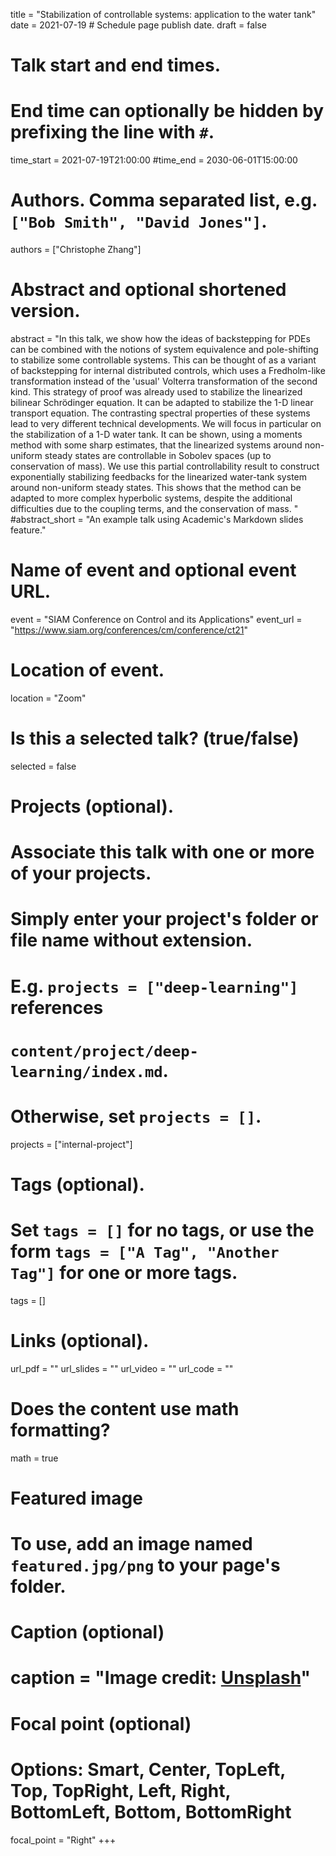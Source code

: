 title = "Stabilization of controllable systems: application to the water tank"
date = 2021-07-19 # Schedule page publish date.
draft = false

# Talk start and end times.
#   End time can optionally be hidden by prefixing the line with `#`.
time_start = 2021-07-19T21:00:00
#time_end = 2030-06-01T15:00:00

# Authors. Comma separated list, e.g. `["Bob Smith", "David Jones"]`.
authors = ["Christophe Zhang"]

# Abstract and optional shortened version.
abstract = "In this talk, we show how the ideas of backstepping for PDEs can be combined with the notions of system equivalence and pole-shifting to stabilize some controllable systems. This can be thought of as a variant of backstepping for internal distributed controls, which uses a Fredholm-like transformation instead of the 'usual' Volterra transformation of the second kind. This strategy of proof was already used to stabilize the linearized bilinear Schrödinger equation. It can be adapted to stabilize the 1-D linear transport equation. The contrasting spectral properties of these systems lead to very different technical developments. We will focus in particular on the stabilization of a 1-D water tank. It can be shown, using a moments method with some sharp estimates, that the linearized systems around non-uniform steady states are controllable in Sobolev spaces (up to conservation of mass). We use this partial controllability result to construct exponentially stabilizing feedbacks for the linearized water-tank system around non-uniform steady states. This shows that the method can be adapted to more complex hyperbolic systems, despite the additional difficulties due to the coupling terms, and the conservation of mass. "
#abstract_short = "An example talk using Academic's Markdown slides feature."

# Name of event and optional event URL.
event = "SIAM Conference on Control and its Applications"
event_url = "https://www.siam.org/conferences/cm/conference/ct21"

# Location of event.
location = "Zoom"

# Is this a selected talk? (true/false)
selected = false

# Projects (optional).
#   Associate this talk with one or more of your projects.
#   Simply enter your project's folder or file name without extension.
#   E.g. `projects = ["deep-learning"]` references 
#   `content/project/deep-learning/index.md`.
#   Otherwise, set `projects = []`.
projects = ["internal-project"]

# Tags (optional).
#   Set `tags = []` for no tags, or use the form `tags = ["A Tag", "Another Tag"]` for one or more tags.
tags = []

# Links (optional).
url_pdf = ""
url_slides = ""
url_video = ""
url_code = ""

# Does the content use math formatting?
math = true

# Featured image
# To use, add an image named `featured.jpg/png` to your page's folder. 
  # Caption (optional)
 # caption = "Image credit: [**Unsplash**](https://unsplash.com/photos/bzdhc5b3Bxs)"

  # Focal point (optional)
  # Options: Smart, Center, TopLeft, Top, TopRight, Left, Right, BottomLeft, Bottom, BottomRight
  focal_point = "Right"
+++



